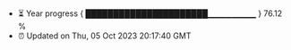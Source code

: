 - ⏳ Year progress { ██████████████████████▁▁▁▁▁▁▁▁ } 76.12 %
- ⏰ Updated on Thu, 05 Oct 2023 20:17:40 GMT

